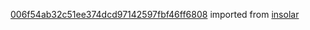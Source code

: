 [006f54ab32c51ee374dcd97142597fbf46ff6808](https://github.com/insolar/insolar/commit/006f54ab32c51ee374dcd97142597fbf46ff6808) imported from [insolar](https://github.com/insolar/insolar)
